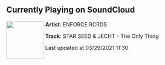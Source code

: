 ## Currently Playing on SoundCloud

[<img align="left" width="100" src="https://i1.sndcdn.com/artworks-6lUdMdrtsSiYnK2K-r5Ei8Q-t500x500.jpg">](https://soundcloud.com/enforcerecords/theonlything)

**Artist**: ENFORCE RCRDS 

**Track**: STAR SEED & JECHT - The Only Thing

Last updated at 03/29/2021 11:30
